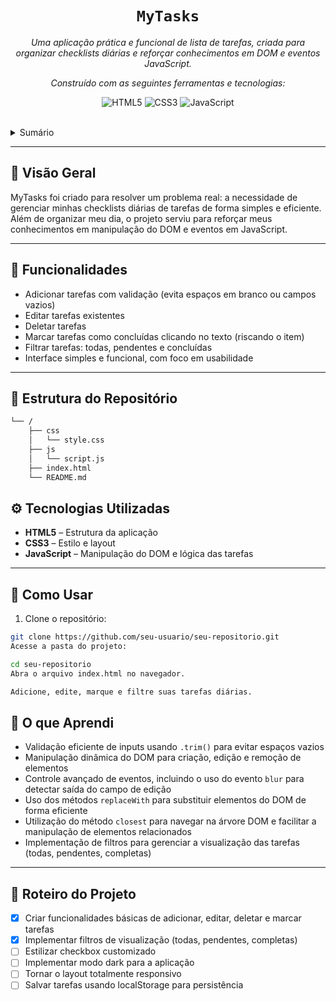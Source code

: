 <p align="center">
    <h1 align="center"><code>MyTasks</code></h1>
</p>
<p align="center">
    <em>Uma aplicação prática e funcional de lista de tarefas, criada para organizar checklists diárias e reforçar conhecimentos em DOM e eventos JavaScript.</em>
</p>
<p align="center">
    <em>Construído com as seguintes ferramentas e tecnologias:</em>
</p>
<p align="center">
    <img src="https://img.shields.io/badge/HTML5-E34F26.svg?style=flat-square&logo=HTML5&logoColor=white" alt="HTML5">
    <img src="https://img.shields.io/badge/CSS3-1572B6.svg?style=flat-square&logo=CSS3&logoColor=white" alt="CSS3">
    <img src="https://img.shields.io/badge/JavaScript-F7DF1C.svg?style=flat-square&logo=JavaScript&logoColor=black" alt="JavaScript">
</p>

<br>

<details><summary>Sumário</summary>

- [📍 Visão Geral](#-visão-geral)
- [🎯 Funcionalidades](#-funcionalidades)
- [📂 Estrutura do Repositório](#-estrutura-do-repositório)
- [⚙️ Tecnologias Utilizadas](#-tecnologias-utilizadas)
- [🚀 Como Usar](#-como-usar)
- [🧩 O que Aprendi](#-o-que-aprendi)
- [📌 Roteiro do Projeto](#-roteiro-do-projeto)

</details>
<hr>

## 📍 Visão Geral

MyTasks foi criado para resolver um problema real: a necessidade de gerenciar minhas checklists diárias de tarefas de forma simples e eficiente. Além de organizar meu dia, o projeto serviu para reforçar meus conhecimentos em manipulação do DOM e eventos em JavaScript.

---

## 🎯 Funcionalidades

- Adicionar tarefas com validação (evita espaços em branco ou campos vazios)  
- Editar tarefas existentes  
- Deletar tarefas  
- Marcar tarefas como concluídas clicando no texto (riscando o item)  
- Filtrar tarefas: todas, pendentes e concluídas  
- Interface simples e funcional, com foco em usabilidade

---

## 📂 Estrutura do Repositório

```sh
└── /
    ├── css
    │   └── style.css
    ├── js
    │   └── script.js
    ├── index.html
    └── README.md

```

## ⚙️ Tecnologias Utilizadas

- **HTML5** – Estrutura da aplicação  
- **CSS3** – Estilo e layout  
- **JavaScript** – Manipulação do DOM e lógica das tarefas  

---

## 🚀 Como Usar

1. Clone o repositório:

```bash
git clone https://github.com/seu-usuario/seu-repositorio.git
Acesse a pasta do projeto:

cd seu-repositorio
Abra o arquivo index.html no navegador.

Adicione, edite, marque e filtre suas tarefas diárias.

```

## 🧩 O que Aprendi

- Validação eficiente de inputs usando `.trim()` para evitar espaços vazios  
- Manipulação dinâmica do DOM para criação, edição e remoção de elementos  
- Controle avançado de eventos, incluindo o uso do evento `blur` para detectar saída do campo de edição  
- Uso dos métodos `replaceWith` para substituir elementos do DOM de forma eficiente  
- Utilização do método `closest` para navegar na árvore DOM e facilitar a manipulação de elementos relacionados  
- Implementação de filtros para gerenciar a visualização das tarefas (todas, pendentes, completas)  

---

## 📌 Roteiro do Projeto

- [X] Criar funcionalidades básicas de adicionar, editar, deletar e marcar tarefas  
- [X] Implementar filtros de visualização (todas, pendentes, completas)  
- [ ] Estilizar checkbox customizado  
- [ ] Implementar modo dark para a aplicação  
- [ ] Tornar o layout totalmente responsivo  
- [ ] Salvar tarefas usando localStorage para persistência  
